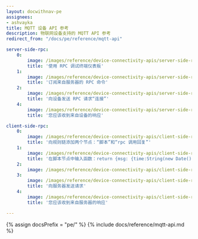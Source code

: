 ```yaml
---
layout: docwithnav-pe
assignees:
- ashvayka
title: MQTT 设备 API 参考
description: 物联网设备支持的 MQTT API 参考
redirect_from: "/docs/pe/reference/mqtt-api"

server-side-rpc:
    0:
        image: /images/reference/device-connectivity-apis/server-side-rpc-mqtt-1-pe.png
        title: '使用 RPC 调试终端仪表板'
    1:
        image: /images/reference/device-connectivity-apis/server-side-rpc-mqtt-2-pe.png
        title: '订阅来自服务器的 RPC 命令'
    2:
        image: /images/reference/device-connectivity-apis/server-side-rpc-mqtt-3-pe.png
        title: '向设备发送 RPC 请求“连接”'
    4:
        image: /images/reference/device-connectivity-apis/server-side-rpc-mqtt-4-pe.png
        title: '您应该收到来自设备的响应'

client-side-rpc:
    0:
        image: /images/reference/device-connectivity-apis/client-side-rpc-1-pe.png
        title: '向规则链添加两个节点：“脚本”和“rpc 调用回复”'
    1:
        image: /images/reference/device-connectivity-apis/client-side-rpc-2-pe.png
        title: '在脚本节点中输入函数：return {msg: {time:String(new Date())}, metadata: metadata, msgType: msgType};'
    2:
        image: /images/reference/device-connectivity-apis/client-side-rpc-3-pe.png
    3:
        image: /images/reference/device-connectivity-apis/client-side-rpc-mqtt-4-pe.png
        title: '向服务器发送请求'
    4:
        image: /images/reference/device-connectivity-apis/client-side-rpc-mqtt-5-pe.png
        title: '您应该收到来自服务器的响应'

---
```


{% assign docsPrefix = "pe/" %}
{% include docs/reference/mqtt-api.md %}